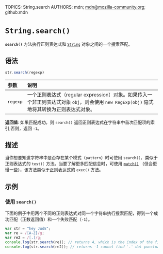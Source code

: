 TOPICS: String.search
AUTHORS: mdn; mdn@mozilla-community.org; github:mdn

# `String.search()`

**`search()`** 方法执行正则表达式和 [`String`](/zh-hans/webfrontend/String) 对象之间的一个搜索匹配。

## 语法

```javascript
str.search(regexp)
```

| 参数 | 说明 |
| :-- | :-- |
| `regexp` | 一个正则表达式（regular expression）对象。如果传入一个非正则表达式对象 `obj`，则会使用 `new RegExp(obj)` 隐式地将其转换为正则表达式对象。 |

**返回值**: 如果匹配成功，则 `search()` 返回正则表达式在字符串中首次匹配项的索引;否则，返回 `-1`。

## 描述

当你想要知道字符串中是否存在某个模式（`pattern`）时可使用 `search()`，类似于正则表达式的 `test()` 方法。当要了解更多匹配信息时，可使用 [`match()`](/zh-hans/webfrontend/String.match)
（但会更慢一些），该方法类似于正则表达式的 `exec()` 方法。

## 示例

### 使用 `search()`

下面的例子中用两个不同的正则表达式对同一个字符串执行搜索匹配，得到一个成功匹配（正数返回值）和一个失败匹配（`-1`）。

```javascript
var str = "hey JudE";
var re = /[A-Z]/g;
var re2 = /[.]/g;
console.log(str.search(re)); // returns 4, which is the index of the first capital letter "J"
console.log(str.search(re2)); // returns -1 cannot find '.' dot punctuation
```
